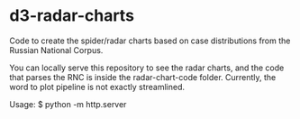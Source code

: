 # d3-radar-charts
Code to create the spider/radar charts based on case distributions from the Russian National Corpus.

You can locally serve this repository to see the radar charts, and the code that parses the RNC is inside the radar-chart-code folder. Currently, the word to plot pipeline is not exactly streamlined.

Usage:
$ python -m http.server
